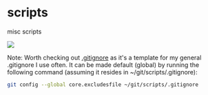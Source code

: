 scripts
=======

misc scripts

<a href="https://codeclimate.com/github/sammcj/scripts"><img src="https://codeclimate.com/github/sammcj/scripts/badges/issue_count.svg" /></a>

Note: Worth checking out [.gitignore](.gitignore) as it's a template for my general .gitignore I use often.
It can be made default (global) by running the following command (assuming it resides in ~/git/scripts/.gitignore):

```bash
git config --global core.excludesfile ~/git/scripts/.gitignore
```

